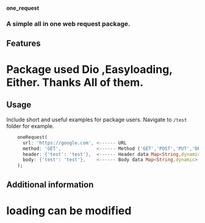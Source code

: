 <!--
This README describes the package. If you publish this package to pub.dev,
this README's contents appear on the landing page for your package.

For information about how to write a good package README, see the guide for
[writing package pages](https://dart.dev/guides/libraries/writing-package-pages).

For general information about developing packages, see the Dart guide for
[creating packages](https://dart.dev/guides/libraries/create-library-packages)
and the Flutter guide for
[developing packages and plugins](https://flutter.dev/developing-packages).
-->
#### one_request

### A simple all in one web request package.

## Features

# Package used **Dio** ,**Easyloading**, **Either**. Thanks All of them.


## Usage

Include short and useful examples for package users. Navigate
to `/test` folder for example.

```dart
    oneRequest(
      url: 'https://google.com', <------ URL
      method: 'GET',             <------ Method ('GET','POST','PUT','DELETE',)
      header: {'test': 'test'},  <------ Header data Map<String,dynamic> (Optional)
      body: {'test': 'test'},    <------ Body data Map<String,dynamic> (Optional)
    );
```

## Additional information

# loading can be modified 
```dart

```
